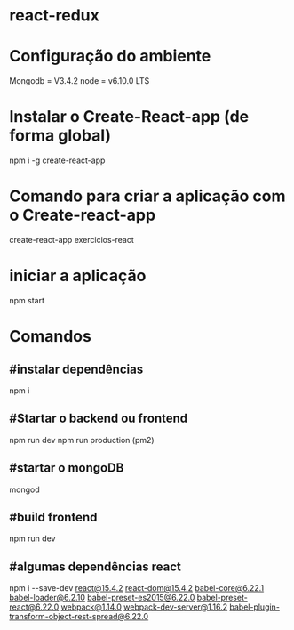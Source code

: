 # react-redux

# Configuração do ambiente

Mongodb = V3.4.2
node = v6.10.0 LTS

# Instalar o Create-React-app (de forma global)
npm i -g create-react-app

# Comando para criar a aplicação com o Create-react-app
create-react-app exercicios-react

# iniciar a aplicação

npm start

# Comandos

#instalar dependências
----------------------
npm i 

#Startar o backend ou frontend
-------------------
npm run dev
npm run production (pm2)

#startar o mongoDB
-------------------
mongod

#build frontend
-------------------
npm run dev

#algumas dependências react
-------------------
npm i --save-dev 
react@15.4.2 
react-dom@15.4.2 
babel-core@6.22.1 
babel-loader@6.2.10 
babel-preset-es2015@6.22.0 
babel-preset-react@6.22.0 
webpack@1.14.0 
webpack-dev-server@1.16.2 
babel-plugin-transform-object-rest-spread@6.22.0

